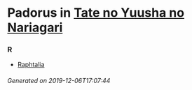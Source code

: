 # Padorus in [Tate no Yuusha no Nariagari](https://myanimelist.net/manga/67617/Tate_no_Yuusha_no_Nariagari)

### R
* [Raphtalia](https://github.com/shadow578/Project-Padoru/blob/master/table-of-contents/characters/Raphtalia.md)

###### Generated on 2019-12-06T17:07:44
